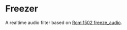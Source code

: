 # Freezer
A realtime audio filter based on
[Romi1502 freeze_audio](https://github.com/romi1502/freeze_audio).
